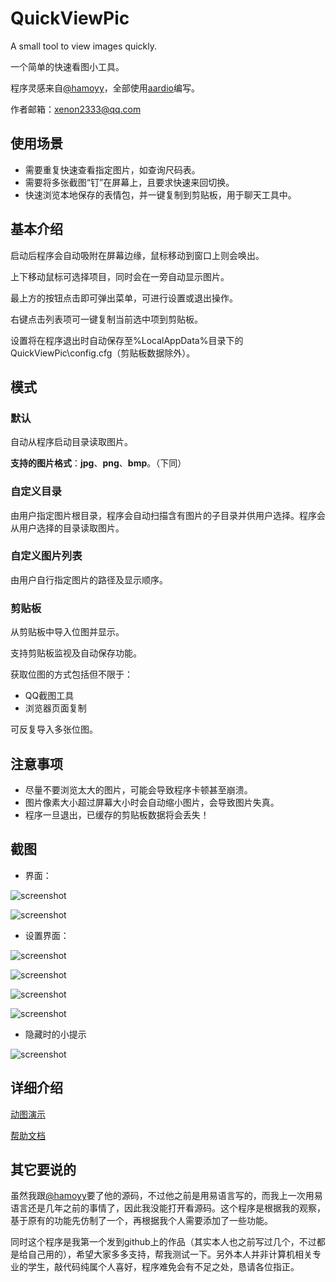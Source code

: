 # QuickViewPic
A small tool to view images quickly.

一个简单的快速看图小工具。

程序灵感来自[@hamoyy](https://meta.appinn.net/t/topic/38641)，全部使用[aardio](https://www.aardio.com)编写。

作者邮箱：xenon2333@qq.com
## 使用场景
- 需要重复快速查看指定图片，如查询尺码表。
- 需要将多张截图“钉”在屏幕上，且要求快速来回切换。
- 快速浏览本地保存的表情包，并一键复制到剪贴板，用于聊天工具中。
## 基本介绍
启动后程序会自动吸附在屏幕边缘，鼠标移动到窗口上则会唤出。

上下移动鼠标可选择项目，同时会在一旁自动显示图片。

最上方的按钮点击即可弹出菜单，可进行设置或退出操作。

右键点击列表项可一键复制当前选中项到剪贴板。

设置将在程序退出时自动保存至%LocalAppData%目录下的QuickViewPic\config.cfg（剪贴板数据除外）。

## 模式
### 默认
自动从程序启动目录读取图片。

**支持的图片格式**：**jpg**、**png**、**bmp**。（下同）

### 自定义目录
由用户指定图片根目录，程序会自动扫描含有图片的子目录并供用户选择。程序会从用户选择的目录读取图片。
### 自定义图片列表
由用户自行指定图片的路径及显示顺序。
### 剪贴板
从剪贴板中导入位图并显示。

支持剪贴板监视及自动保存功能。

获取位图的方式包括但不限于：
- QQ截图工具
- 浏览器页面复制

可反复导入多张位图。

## 注意事项
- 尽量不要浏览太大的图片，可能会导致程序卡顿甚至崩溃。
- 图片像素大小超过屏幕大小时会自动缩小图片，会导致图片失真。
- 程序一旦退出，已缓存的剪贴板数据将会丢失！
## 截图
- 界面：

![screenshot](./Screenshots/Screenshot_1.png)

![screenshot](./Screenshots/Screenshot_2.png)

- 设置界面：

![screenshot](./Screenshots/Screenshot_3.png)

![screenshot](./Screenshots/Screenshot_4.png)

![screenshot](./Screenshots/Screenshot_5.png)

![screenshot](./Screenshots/Screenshot_6.png)

- 隐藏时的小提示

![screenshot](./Screenshots/Screenshot_7.png)

## 详细介绍
[动图演示](https://flowus.cn/ce8c4370-5d95-4c10-8bad-b24465376c31)

[帮助文档](https://flowus.cn/8326c462-726c-4fe1-a829-fcf710e1f191)

## 其它要说的
虽然我跟[@hamoyy](https://meta.appinn.net/t/topic/38641)要了他的源码，不过他之前是用易语言写的，而我上一次用易语言还是几年之前的事情了，因此我没能打开看源码。这个程序是根据我的观察，基于原有的功能先仿制了一个，再根据我个人需要添加了一些功能。

同时这个程序是我第一个发到github上的作品（其实本人也之前写过几个，不过都是给自己用的），希望大家多多支持，帮我测试一下。另外本人并非计算机相关专业的学生，敲代码纯属个人喜好，程序难免会有不足之处，恳请各位指正。
